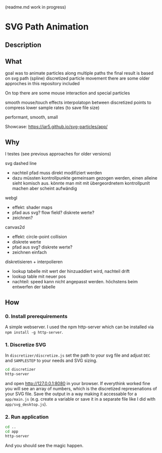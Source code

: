 (readme.md work in progress)

# SVG Path Animation

## Description

## What

goal was to animate particles along multiple paths
the final result is based on svg path (spline) discretized particle movement
there are some older approches in this repository included

On top there are some mouse interaction and special particles

smooth mouse/touch effects
interpolatopn between discretized points to compress lower sample rates (to save file size)

performant, smooth, small

Showcase: https://iar5.github.io/svg-particles/app/

## Why

I testes  (see previous approaches for older versions)

svg dashed line
- nachteil pfad muss direkt modifiziert werden
- dazu müssten kontrollpunkte gemeinsam gezogen werden, einen alleine sieht komisch aus. könnte man mit mit übergeordnetem kontrollpunlt machen aber scheint aufwändig


webgl 
- effekt: shader maps
- pfad aus svg? flow field? diskrete werte?
- zeichnen?

canvas2d
- effekt: circle-point collision
- diskrete werte
- pfad aus svg? diskrete werte?
- zeichnen einfach

diskretisieren + interpolieren
- lookup tabelle mit wert der hinzuaddiert wird, nachteil drift
- lookup table mit neuer pos
- nachteil: speed kann nicht angepasst werden. höchstens beim entwerfen der tabelle

## How

### 0. Install prerequirements

A simple webserver. I used the npm http-server which can be installed via `npm install -g http-server`.


### 1. Discretize SVG

In `discretizer/discretize.js` set the path to your svg file and adjust `DEC` and `SAMPLESTEP` to your needs and SVG sizing.

``` bash
cd discretizer
http-server
```

and open http://127.0.0.1:8080 in your browser. If everythink worked fine you will see an array of numbers, which is the discretized represenations of your SVG file. Save the output in a way making it accessable for a `app/main.js` (e.g. create a variable or save it in a separate file like I did with `app/svg_desktop.js`).

### 2. Run application

``` bash
cd ..
cd app
http-server
```

And you should see the magic happen. 
